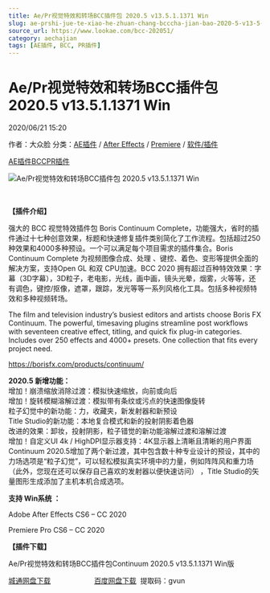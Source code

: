 ```yaml
---
title: Ae/Pr视觉特效和转场BCC插件包 2020.5 v13.5.1.1371 Win
slug: ae-prshi-jue-te-xiao-he-zhuan-chang-bcccha-jian-bao-2020-5-v13-5-1-1371-win
source_url: https://www.lookae.com/bcc-202051/
category: aechajian
tags: [AE插件, BCC, PR插件]
---
```

# Ae/Pr视觉特效和转场BCC插件包 2020.5 v13.5.1.1371 Win

2020/06/21 15:20

作者：大众脸
分类：[AE插件](https://www.lookae.com/after-effects/aechajian/) / [After Effects](https://www.lookae.com/after-effects/) / [Premiere](https://www.lookae.com/qitarjcj/premierezy/) / [软件/插件](https://www.lookae.com/qitarjcj/)

[AE插件](https://www.lookae.com/tag/ae%e6%8f%92%e4%bb%b6/)[BCC](https://www.lookae.com/tag/bcc/)[PR插件](https://www.lookae.com/tag/pr%e6%8f%92%e4%bb%b6/)

![Ae/Pr视觉特效和转场BCC插件包 2020.5 v13.5.1.1371 Win](https://www.lookae.com/wp-content/uploads/2019/02/BCC-2019-AE.jpg "Ae/Pr视觉特效和转场BCC插件包 2020.5 v13.5.1.1371 Win-LookAE.com")

[﻿](https://cloud.video.taobao.com//play/u/705956171/p/1/e/6/t/1/213739335488.mp4?_=1")

**【插件介绍】**

强大的 BCC 视觉特效插件包 Boris Continuum Complete，功能强大，省时的插件通过十七种创意效果，标题和快速修复插件类别简化了工作流程。包括超过250种效果和4000多种预设。一个可以满足每个项目需求的插件集合。Boris Continuum Complete 为视频图像合成、处理 、键控、着色、变形等提供全面的解决方案，支持Open GL 和双 CPU加速。BCC 2020 拥有超过百种特效效果：字幕（3D字幕），3D粒子，老电影，光线，画中画，镜头光晕，烟雾，火等等，还有调色，键控/抠像，遮罩，跟踪，发光等等一系列风格化工具。包括多种视频特效和多种视频转场。

The film and television industry’s busiest editors and artists choose Boris FX Continuum. The powerful, timesaving plugins streamline post workflows with seventeen creative effect, titling, and quick fix plug-in categories. Includes over 250 effects and 4000+ presets. One collection that fits every project need.

https://borisfx.com/products/continuum/

**2020.5 新增功能：**  
增加！崩溃缩放消除过渡：模拟快速缩放，向前或向后  
增加！旋转模糊溶解过渡：模拟带有条纹或污点的快速图像旋转  
粒子幻觉中的新功能：力，收藏夹，新发射器和新预设  
Title Studio的新功能：本地复合模式和新的投射阴影着色器  
改进的效果：卸妆，投射阴影，粒子错觉的新功能溶解过渡和溶解过渡  
增加！自定义UI 4k / HighDPI显示器支持：4K显示器上清晰且清晰的用户界面  
Continuum 2020.5增加了两个新过渡，其中包含数十种专业设计的预设，其中的力场选项是“粒子幻觉”，可以轻松模拟真实环境中的力量，例如阵阵风和重力场（此外，您现在还可以保存自己喜欢的发射器以便快速访问） ，Title Studio的矢量图形生成添加了主机本机合成选项。

**支持 Win系统 ：**

Adobe After Effects CS6 – CC 2020

Premiere Pro CS6 – CC 2020

**【插件下载】**

Ae/Pr视觉特效和转场BCC插件包Continuum 2020.5 v13.5.1.1371 Win版

[城通网盘下载](https://089u.com/file/680462-449907358)                      [百度网盘下载](https://pan.baidu.com/s/1OeOw3MNEpYhBOPDEE_-M6Q)  提取码：gvun
